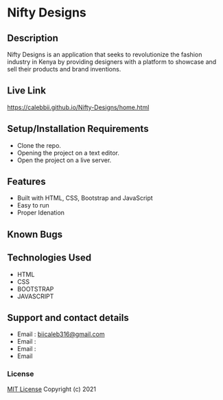 # Nifty Designs

## Description
Nifty Designs is an application that seeks to revolutionize the fashion industry in Kenya by providing designers with a platform to showcase and sell their products and brand inventions.
## Live Link
https://calebbii.github.io/Nifty-Designs/home.html

## Setup/Installation Requirements
* Clone the repo.
* Opening the project on a text editor.
* Open the project on a live server.
## Features
* Built with HTML, CSS, Bootstrap and JavaScript
* Easy to run
* Proper Idenation

## Known Bugs


## Technologies Used
* HTML
* CSS
* BOOTSTRAP
* JAVASCRIPT
## Support and contact details
* Email : biicaleb316@gmail.com
* Email :
* Email :
* Email
### License
[MIT License](https://github.com/Calebbii/Nifty-Designs/blob/master/LICENSE)
Copyright (c) 2021 

